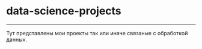 # data-science-projects
---
Тут представлены мои проекты так или иначе связаные с обработкой данных. 

